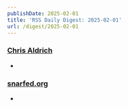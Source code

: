 ```yaml
---
publishDate: 2025-02-01
title: 'RSS Daily Digest: 2025-02-01'
url: /digest/2025-02-01
---
```


### [Chris Aldrich](https://boffosocko.com/)

  * [](https://boffosocko.com/2025/02/01/we-had-a-fire-today-octavia-butler/)
  
### [snarfed.org](https://snarfed.org/)

  * [](https://snarfed.org/2025-01-31_54582)
  
